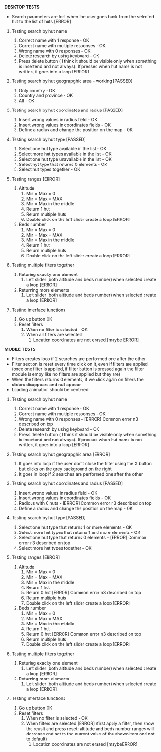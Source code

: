 **DESKTOP TESTS**

* Search parameters are lost when the user goes back from the selected hut to the list of huts [ERROR]

1) Testing search by hut name 
   1) Correct name with 1 response - OK
   2) Correct name with multiple responses - OK
   3) Wrong name with 0 responses - OK 
   4) Delete research by using keyboard - OK
   5) Press delete button ( I think it should be visible only when something is insertend and not always). If pressed when hut name is not written, it goes into a loop [ERROR]


2) Testing search by hut geograpghic area - working [PASSED]
   1) Only country - OK
   2) Country and province - OK
   3) All - OK

3) Testing search by hut coordinates and radius [PASSED]
   1) Insert wrong values in radius field - OK
   2) Insert wrong values in coordinates fields - OK
   3) Define a radius and change the position on the map - OK 

4)  Testing search by hut type [PASSED]
    1)  Select one hut type available in the list - OK
    2)  Select more hut types available in the list - OK
    3)  Select one hut type unavailable in the list - OK
    4)  Select hyt type that returns 0 elements - OK 
    5)  Select hut types together - OK

5)  Testing ranges [ERROR]
    1)  Altitude
        1)  Min = Max = 0
        2)  Min = Max = MAX 
        3)  Min = Max in the middle 
        4)  Return 1 hut
        5)  Return multiple huts
        6)  Double click on the left slider create a loop [ERROR]
    2) Beds number 
        1)   Min = Max = 0
        2)   Min = Max = MAX 
        3)   Min = Max in the middle
        4)   Return 1 hut
        5)   Return multiple huts
        6)   Double click on the left slider create a loop [ERROR]
   
6)  Testing multiple filters together 
    1)  Returing exaclty one element
        1)  Left slider (both altitude and beds number) when selected create a loop [ERROR]
    2)  Returning more elements 
        1)  Left slider (both altitude and beds number) when selected create a loop [ERROR]
   

7)  Testing interface functions
    1)  Go up button OK
    2)  Reset filters 
        1)  When no filter is selected - OK
        2)  When all filters are selected 
            1)  Location coordinates are not erased [maybe ERROR]

**MOBILE TESTS**


* Filters creates loop if 2 searches are performed one after the other
* Filter section is reset every time click on it, even if filters are applied (once one filter is applied, if filter button is pressed again the filter module is empy like no filters are applied but they are)
* When the filters returns 0 elements, if we click again on filters the sliders disappears and null appear
* Loading animation should be centered 

1) Testing search by hut name 
   1) Correct name with 1 response - OK
   2) Correct name with multiple responses - OK
   3) Wrong name with 0 responses - [ERROR] Common error n3 described on top
   4) Delete research by using keyboard - OK
   5) Press delete button ( I think it should be visible only when something is insertend and not always). If pressed when hut name is not written, it goes into a loop [ERROR]

2) Testing search by hut geograpghic area  [ERROR]
   1) It goes into loop if the user don't close the filter using the X button but clicks on the grey background on the right 
   2) It goes in loop if 2 searches are performed one after the other 

3) Testing search by hut coordinates and radius [PASSED]
   1) Insert wrong values in radius field - OK
   2) Insert wrong values in coordinates fields - OK
   3) Radious with 0 huts - [ERROR] Common error n3 described on top
   4) Define a radius and change the position on the map - OK 

4)  Testing search by hut type [PASSED]
    1)  Select one hut type that returns 1 or more elements  - OK
    2)  Select more hut types that returns 1 and more elements  - OK
    3)  Select one hut type that returns 0 elements - [ERROR] Common error n3 described on top
    4)  Select more hut types together - OK

5)  Testing ranges [ERROR]
    1)  Altitude
        1)  Min = Max = 0 
        2)  Min = Max = MAX 
        3)  Min = Max in the middle 
        4)  Return 1 hut
        5)  Return 0 hut [ERROR] Common error n3 described on top
        6)  Return multiple huts
        7)  Double click on the left slider create a loop [ERROR]
    2) Beds number 
        1)   Min = Max = 0
        2)   Min = Max = MAX 
        3)   Min = Max in the middle
        4)   Return 1 hut
        5)   Return 0 hut [ERROR] Common error n3 described on top
        6)   Return multiple huts
        7)   Double click on the left slider create a loop [ERROR]

6)  Testing multiple filters together 
    1)  Returing exaclty one element
        1)  Left slider (both altitude and beds number) when selected create a loop [ERROR]
    2)  Returning more elements 
        1)  Left slider (both altitude and beds number) when selected create a loop [ERROR]


7)  Testing interface functions
    1)  Go up button OK
    2)  Reset filters 
        1)  When no filter is selected - OK
        2)  When  filters are selected [ERROR] (first apply a filter, then show the reuslt and press reset: altitude and beds number ranges will decrease and set to the current value of the shown item and not to default) 
            1)  Location coordinates are not erased [maybeERROR]